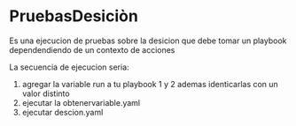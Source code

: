 # PruebasDesiciòn
Es una ejecucion de pruebas sobre la desicion que debe tomar un playbook dependendiendo de un contexto de acciones

La secuencia de ejecucion seria:
1) agregar la variable run a tu playbook 1 y 2 ademas identicarlas con un valor distinto
2) ejecutar la obtenervariable.yaml
3) ejecutar descion.yaml
